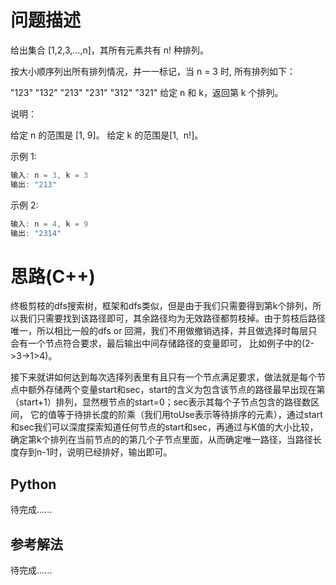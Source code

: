 # 问题描述

给出集合 [1,2,3,…,n]，其所有元素共有 n! 种排列。

按大小顺序列出所有排列情况，并一一标记，当 n = 3 时, 所有排列如下：

"123"
"132"
"213"
"231"
"312"
"321"
给定 n 和 k，返回第 k 个排列。

说明：

给定 n 的范围是 [1, 9]。
给定 k 的范围是[1,  n!]。

示例 1:

```c++
输入: n = 3, k = 3
输出: "213"
```

示例 2:

```c++
输入: n = 4, k = 9
输出: "2314"
```



# 思路(C++)

终极剪枝的dfs搜索树，框架和dfs类似，但是由于我们只需要得到第k个排列，所以我们只需要找到该路径即可，其余路径均为无效路径都剪枝掉。由于剪枝后路径唯一，所以相比一般的dfs or 回溯，我们不用做撤销选择，并且做选择时每层只会有一个节点符合要求，最后输出中间存储路径的变量即可， 比如例子中的(2->3->1>4)。

接下来就讲如何达到每次选择列表里有且只有一个节点满足要求，做法就是每个节点中额外存储两个变量start和sec，start的含义为包含该节点的路径最早出现在第（start+1）排列，显然根节点的start=0；sec表示其每个子节点包含的路径数区间， 它的值等于待排长度的阶乘（我们用toUse表示等待排序的元素），通过start和sec我们可以深度探索知道任何节点的start和sec，再通过与K值的大小比较，确定第k个排列在当前节点的的第几个子节点里面，从而确定唯一路径，当路径长度存到n-1时，说明已经排好，输出即可。

## Python

待完成......

## 参考解法

待完成......
